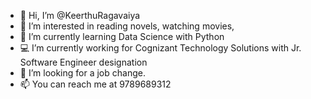 - 👋 Hi, I’m @KeerthuRagavaiya
- 👀 I’m interested in reading novels, watching movies, 
- 🌱 I’m currently learning Data Science with Python
- 💻 I’m currently working for Cognizant Technology Solutions with Jr. Software Engineer designation
- 💞️ I’m looking for a job change.
- 📫 You can reach me at 9789689312

<!---
KeerthuRagavaiya/KeerthuRagavaiya is a ✨ special ✨ repository because its `README.md` (this file) appears on your GitHub profile.
You can click the Preview link to take a look at your changes.
--->
